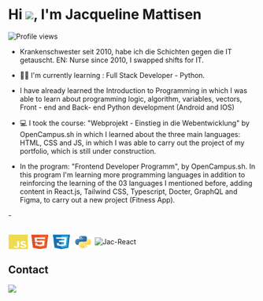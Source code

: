 <h1 align="left">Hi <img src="https://raw.githubusercontent.com/kaueMarques/kaueMarques/master/hi.gif" height="30px">, I'm Jacqueline Mattisen</h1>
<p align="left"> <img src="https://komarev.com/ghpvc/?username=jacmattisen&color=yellow" alt="Profile views" /> </p>

- Krankenschwester seit 2010, habe ich die Schichten gegen die IT getauscht. EN:  Nurse since 2010, I swapped shifts for IT. 
- 👩‍🎓 I'm currently learning : Full Stack Developer - Python.
- I have already learned the Introduction to Programming in which I was able to learn about programming logic, algorithm, variables, vectors, Front - end and Back- end Python development (Android and IOS)
- 💻 I took the course: "Webprojekt - Einstieg in die Webentwicklung" by OpenCampus.sh in which I learned about the three main languages: HTML, CSS and JS, in which I was able to carry out the project of my portfolio, which is still under construction.

- In the program: "Frontend Developer Programm", by OpenCampus.sh.  In this program I'm learning more programming languages in addition to reinforcing the learning of the 03 languages I mentioned before, adding content in React.js, Tailwind CSS, Typescript, Docter, GraphQL and Figma, to carry out a new project (Fitness App).

-<div style="display: inline_block"><br>
  <img align="center" alt="Jac-Js" height="30" width="40" src="https://raw.githubusercontent.com/devicons/devicon/master/icons/javascript/javascript-plain.svg">
  <img align="center" alt="Jac-HTML" height="30" width="40" src="https://raw.githubusercontent.com/devicons/devicon/master/icons/html5/html5-original.svg">
  <img align="center" alt="Jac-CSS" height="30" width="40" src="https://raw.githubusercontent.com/devicons/devicon/master/icons/css3/css3-original.svg">
  <img align="center" alt="Jac-Python" height="30" width="40" src="https://raw.githubusercontent.com/devicons/devicon/master/icons/python/python-original.svg">
  <img align="center" alt="Jac-React" height="30" width="40" src="[https://https://raw.githubusercontent.com/devicons/devicon/master/icons/react/react-original.svg">

  
## Contact

  <a href = "mailto:jacquemattisen@gmail.com"><img src="https://img.shields.io/badge/-Gmail-%23333?style=for-the-badge&logo=gmail&logoColor=white" target="_blank"></a>
  
</div>
<!---
JacMattisen/JacMattisen is a ✨ special ✨ repository because its `README.md` (this file) appears on your GitHub profile.
You can click the Preview link to take a look at your changes.
--->
